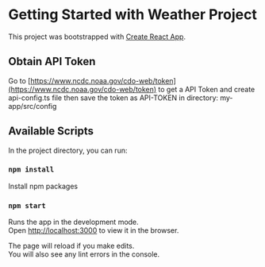 # Getting Started with Weather Project

This project was bootstrapped with [Create React App](https://github.com/facebook/create-react-app).

## Obtain API Token

Go to [https://www.ncdc.noaa.gov/cdo-web/token](https://www.ncdc.noaa.gov/cdo-web/token) to get a API Token and create api-config.ts file then save the token as API-TOKEN in directory: my-app/src/config

## Available Scripts

In the project directory, you can run:

### `npm install`

Install npm packages

### `npm start`

Runs the app in the development mode.\
Open [http://localhost:3000](http://localhost:3000) to view it in the browser.

The page will reload if you make edits.\
You will also see any lint errors in the console.
